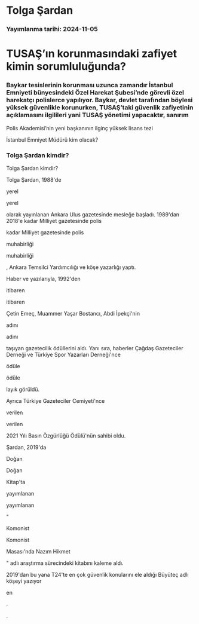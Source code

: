 # Tolga Şardan

### Yayımlanma tarihi: 2024-11-05

# TUSAŞ’ın korunmasındaki zafiyet kimin sorumluluğunda?


### Baykar tesislerinin korunması uzunca zamandır İstanbul Emniyeti bünyesindeki Özel Harekat Şubesi’nde görevli özel harekatçı polislerce yapılıyor. Baykar, devlet tarafından böylesi yüksek güvenlikle korunurken, TUSAŞ’taki güvenlik zafiyetinin açıklamasını ilgilileri yani TUSAŞ yönetimi yapacaktır, sanırım

Polis Akademisi’nin yeni başkanının ilginç yüksek lisans tezi

İstanbul Emniyet Müdürü kim olacak?


### Tolga Şardan kimdir?

Tolga Şardan kimdir?

Tolga Şardan, 1988'de

yerel

yerel

olarak yayınlanan Ankara Ulus gazetesinde mesleğe başladı. 1989'dan 2018'e kadar Milliyet gazetesinde polis

kadar Milliyet gazetesinde polis

muhabirliği

muhabirliği

, Ankara Temsilci Yardımcılığı ve köşe yazarlığı yaptı.



Haber ve yazılarıyla, 1992'den

itibaren

itibaren

Çetin Emeç, Muammer Yaşar Bostancı, Abdi İpekçi'nin

adını

adını

taşıyan gazetecilik ödüllerini aldı. Yanı sıra, haberler Çağdaş Gazeteciler Derneği ve Türkiye Spor Yazarları Derneği'nce

ödüle

ödüle

layık görüldü.



Ayrıca Türkiye Gazeteciler Cemiyeti'nce

verilen

verilen

2021 Yılı Basın Özgürlüğü Ödülü'nün sahibi oldu.



Şardan, 2019'da

Doğan

Doğan

Kitap'ta

yayımlanan

yayımlanan

"

Komonist

Komonist

Masası'nda Nazım Hikmet

" adlı araştırma sürecindeki kitabını kaleme aldı.



2019'dan bu yana T24'te en çok güvenlik konularını ele aldığı Büyüteç adlı köşeyi yazıyor

en

.

.

